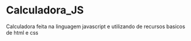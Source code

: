 # Calculadora_JS
Calculadora feita na linguagem javascript e utilizando de recursos basicos de html e css 
